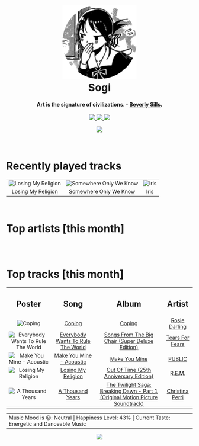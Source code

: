 <h1 align='center'>
  <br>
  <a href='https://www.youtube.com/watch?v=dQw4w9WgXcQ'><img src='avatar.png' alt='Sogi' width='200'></a>
  <br>
  Sogi
  <br>
</h1>

<h4 align='center'>Art is the signature of civilizations.  - <a href='https://duckduckgo.com/?q=Beverly+Sills' target='_blank'>Beverly Sills</a>.</h4>

<p align='center' socials>
  <a href='https://discord.com/invite/96EA7ENfV9'>
    <img src='https://img.shields.io/badge/Discord-server-blue'>
  </a>
  <a href='https://sxoxgxi.github.io/'>
    <img src='https://img.shields.io/website?down_color=red&down_message=offline&label=Website&up_color=light%20green&up_message=online&url=https://sxoxgxi.github.io/'>
  </a>
  <img src='https://img.shields.io/badge/Layout-Unsynced-red' class='layout'>
</p socials>
<p status, align='center'>
  <a href='https://open.spotify.com/user/317777c47jvjnq6zzzwbijw6gbmi?si=d1aee88debdf46d8'>
    <img src="https://img.shields.io/badge/Sogi-Offline-&?style=social&logo=spotify">
  </a>
</p status>
<!------ RECENTLY PLAYED ------>

<p recentlyplayed, float='left'>
  <br>
  <h1>Recently played tracks</h1>
  <p></p>
  <table style='width:100%'>
<tr align='center'>
<td>
<img class='artists' src='https://i.scdn.co/image/ab67616d0000b273e2dd4e821bcc3f70dc0c8ffd' alt='Losing My Religion' style='width:50%'>
</td>
<td>
<img class='artists' src='https://i.scdn.co/image/ab67616d0000b2737d6cd95a046a3c0dacbc7d33' alt='Somewhere Only We Know' style='width:50%'>
</td>
<td>
<img class='artists' src='https://i.scdn.co/image/ab67616d0000b273eda9478c39a21e1cdc6609ca' alt='Iris' style='width:50%'>
</td>
</tr>
<tr align='center'>
<td>
<a href='https://open.spotify.com/track/31AOj9sFz2gM0O3hMARRBx'>Losing My Religion</a>
</td>
<td>
<a href='https://open.spotify.com/track/1SKPmfSYaPsETbRHaiA18G'>Somewhere Only We Know</a>
</td>
<td>
<a href='https://open.spotify.com/track/6Qyc6fS4DsZjB2mRW9DsQs'>Iris</a>
</td>
</tr>
</table>

</p recentlyplayed>
<!------ .RECENTLY PLAYED ------>
<!------ TOP ARTISTS ------>

<p topartists, float='left'>
  <br>
  <h1>Top artists [this month]</h1>
  <p></p>
  <table style='width:100%'>
<tr align='center'>
</tr>
<tr align='center'>
</tr>
</table>

</p topartists>
<!------ .TOP ARTISTS ------>

<!------ TOP SONGS ------>

<p topsongs, float='left' >
  <br>
  <h1>Top tracks [this month]</h1>
  <p></p>
  <table style='width:100%'>
    <tr align='center'>
      <td>
      <h2>Poster</h2>
      </td>
      <td>
      <h2>Song</h2>
      </td>
      <td>
      <h2>Album</h2>
      </td>
      <td>
      <h2>Artist</h2>
      </td>
    </tr><tr align='center'>
      <td><img class='artists' src='https://i.scdn.co/image/ab67616d0000b2735a2c092335c5efe35231d37e' alt='Coping' style='width:10%'>
      </td>
      <td>
      <a href='https://open.spotify.com/track/4RX020eHQpZbZFP5jpbwOP'>Coping</a>
      </td>
      <td>
      <a href='https://open.spotify.com/album/52dIh2e2qt0uiDQySjlrHN'>Coping</a>
      </td>
      <td>
      <a href='https://open.spotify.com/artist/6kDXH8d9LugUAsHIozzDAI'>Rosie Darling</a>
      </td>
    </tr><tr align='center'>
      <td><img class='artists' src='https://i.scdn.co/image/ab67616d0000b27322463d6939fec9e17b2a6235' alt='Everybody Wants To Rule The World' style='width:10%'>
      </td>
      <td>
      <a href='https://open.spotify.com/track/4RvWPyQ5RL0ao9LPZeSouE'>Everybody Wants To Rule The World</a>
      </td>
      <td>
      <a href='https://open.spotify.com/album/3myPwaMYjdwhtq0nFgeG6W'>Songs From The Big Chair (Super Deluxe Edition)</a>
      </td>
      <td>
      <a href='https://open.spotify.com/artist/4bthk9UfsYUYdcFyqxmSUU'>Tears For Fears</a>
      </td>
    </tr><tr align='center'>
      <td><img class='artists' src='https://i.scdn.co/image/ab67616d0000b2730d0621554b1c6c9dbf3556be' alt='Make You Mine - Acoustic' style='width:10%'>
      </td>
      <td>
      <a href='https://open.spotify.com/track/65Ki57yTO2fXdtKPOaS15n'>Make You Mine - Acoustic</a>
      </td>
      <td>
      <a href='https://open.spotify.com/album/2CxrZinzjDXZidyx5EP214'>Make You Mine</a>
      </td>
      <td>
      <a href='https://open.spotify.com/artist/4vxaQs6vK54nK89J1VtLex'>PUBLIC</a>
      </td>
    </tr><tr align='center'>
      <td><img class='artists' src='https://i.scdn.co/image/ab67616d0000b273e2dd4e821bcc3f70dc0c8ffd' alt='Losing My Religion' style='width:10%'>
      </td>
      <td>
      <a href='https://open.spotify.com/track/31AOj9sFz2gM0O3hMARRBx'>Losing My Religion</a>
      </td>
      <td>
      <a href='https://open.spotify.com/album/6yEuIwTQpciH1qtj7mP5GK'>Out Of Time (25th Anniversary Edition)</a>
      </td>
      <td>
      <a href='https://open.spotify.com/artist/4KWTAlx2RvbpseOGMEmROg'>R.E.M.</a>
      </td>
    </tr><tr align='center'>
      <td><img class='artists' src='https://i.scdn.co/image/ab67616d0000b2737e98ee720a1fa73d9e1ada72' alt='A Thousand Years' style='width:10%'>
      </td>
      <td>
      <a href='https://open.spotify.com/track/03H03k1F6t3VqCSPRBtuHk'>A Thousand Years</a>
      </td>
      <td>
      <a href='https://open.spotify.com/album/0Enbbg8VUylJt0X6VJS99V'>The Twilight Saga: Breaking Dawn - Part 1 (Original Motion Picture Soundtrack)</a>
      </td>
      <td>
      <a href='https://open.spotify.com/artist/7H55rcKCfwqkyDFH9wpKM6'>Christina Perri</a>
      </td>
    </tr></table>
</p topsongs>
<table classification align='center'>
  <td>Music Mood is 😐: Neutral | Happiness Level: 43% | Current Taste: Energetic and Danceable Music</td>
</table classification>
<!------ .TOP SONGS ------>
<p align='center'>
  <img src='https://profile-counter.glitch.me/sxoxgxi/count.svg'>
</p>
